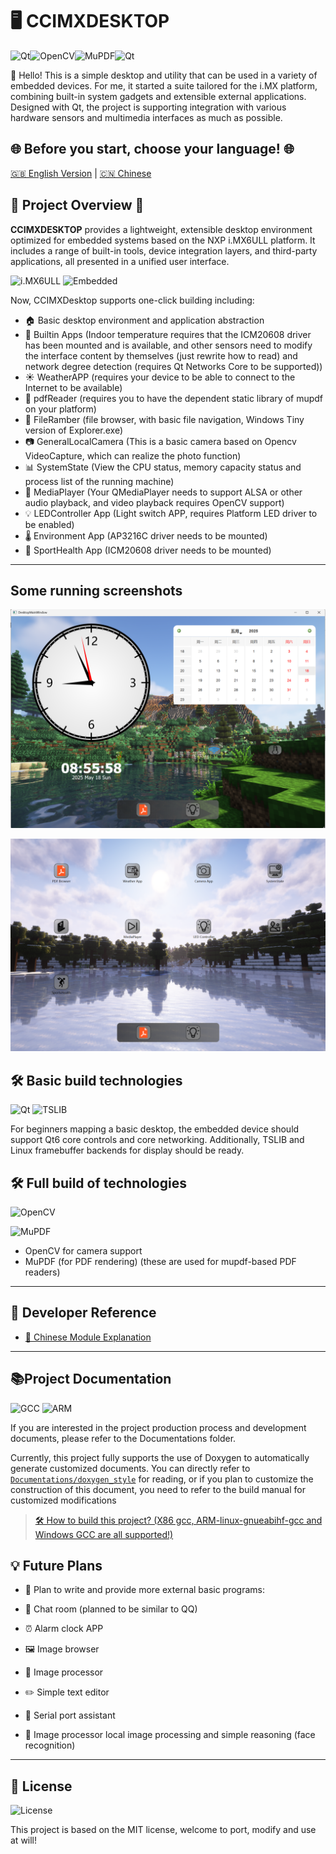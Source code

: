 # 🖥️ CCIMXDESKTOP

![Qt](https://img.shields.io/badge/Qt-6.8.3-green)![OpenCV](https://img.shields.io/badge/OpenCV-4.12.0-blue)![MuPDF](https://img.shields.io/badge/MuPDF-supported-orange)![Qt](https://img.shields.io/badge/C++-17+-green)

🔌 Hello! This is a simple desktop and utility that can be used in a variety of embedded devices. For me, it started a suite tailored for the i.MX platform, combining built-in system gadgets and extensible external applications. Designed with Qt, the project is supporting integration with various hardware sensors and multimedia interfaces as much as possible.

## 🌐 Before you start, choose your language! 🌐

[🇬🇧 English Version](./README_EN.md) | [🇨🇳 Chinese](./README.md)

## 🌟 Project Overview 🌟

**CCIMXDESKTOP** provides a lightweight, extensible desktop environment optimized for embedded systems based on the NXP i.MX6ULL platform. It includes a range of built-in tools, device integration layers, and third-party applications, all presented in a unified user interface.

![i.MX6ULL](https://img.shields.io/badge/NXP-i.MX6ULL-yellow)
![Embedded](https://img.shields.io/badge/Platform-Embedded%20Linux-lightgrey)

Now, CCIMXDesktop supports one-click building including:

- 🏠 Basic desktop environment and application abstraction
- 🔧 Builtin Apps (Indoor temperature requires that the ICM20608 driver has been mounted and is available, and other sensors need to modify the interface content by themselves (just rewrite how to read) and network degree detection (requires Qt Networks Core to be supported))
- ☀️ WeatherAPP (requires your device to be able to connect to the Internet to be available)
- 📄 pdfReader (requires you to have the dependent static library of mupdf on your platform)
- 📁 FileRamber (file browser, with basic file navigation, Windows Tiny version of Explorer.exe)
- 📷 GeneralLocalCamera (This is a basic camera based on Opencv VideoCapture, which can realize the photo function)
- 📊 SystemState (View the CPU status, memory capacity status and process list of the running machine)
- 🎵 MediaPlayer (Your QMediaPlayer needs to support ALSA or other audio playback, and video playback requires OpenCV support)
- 💡 LEDController App (Light switch APP, requires Platform LED driver to be enabled)
- 🌡️ Environment App (AP3216C driver needs to be mounted)
- 🏃 SportHealth App (ICM20608 driver needs to be mounted)

------

## Some running screenshots

![image-20250518085608736](./README/image-20250518085608736.png)

![image-20250518085912716](./README/image-20250518085912716.png)

## 🛠️ Basic build technologies

![Qt](https://img.shields.io/badge/Qt-Core%20%26%20Network-41cd52)
![TSLIB](https://img.shields.io/badge/TSLIB-required-green)

For beginners mapping a basic desktop, the embedded device should support Qt6 core controls and core networking. Additionally, TSLIB and Linux framebuffer backends for display should be ready.

## 🛠️ Full build of technologies

![OpenCV](https://img.shields.io/badge/OpenCV-Camera%20Support-blue)

![MuPDF](https://img.shields.io/badge/MuPDF-PDF%20Rendering-orange)

- OpenCV for camera support
- MuPDF (for PDF rendering) (these are used for mupdf-based PDF readers)

------

## 🧩 Developer Reference

- [📖 Chinese Module Explanation](./Components-explain-CN.md)

---

## 📚Project Documentation

![GCC](https://img.shields.io/badge/GCC-cross--compile-yellowgreen)
![ARM](https://img.shields.io/badge/ARM-linux--gnueabihf-red)

If you are interested in the project production process and development documents, please refer to the Documentations folder.

Currently, this project fully supports the use of Doxygen to automatically generate customized documents. You can directly refer to [`Documentations/doxygen_style`](Documentations/doxygen_styles) for reading, or if you plan to customize the construction of this document, you need to refer to the build manual for customized modifications

> [🛠️ How to build this project? (X86 gcc, ARM-linux-gnueabihf-gcc and Windows GCC are all supported!)](Documentations/HOW_To_Build_The_Desktop.md)

## 💡 Future Plans

- 🚀 Plan to write and provide more external basic programs:

- 💬 Chat room (planned to be similar to QQ)

- ⏰ Alarm clock APP

- 🖼️ Image browser

- 🎨 Image processor

- ✏️ Simple text editor

- 🔌 Serial port assistant

- 🤖 Image processor local image processing and simple reasoning (face recognition)

------

## 📝 License

![License](https://img.shields.io/badge/License-MIT-brightgreen)

This project is based on the MIT license, welcome to port, modify and use at will!
